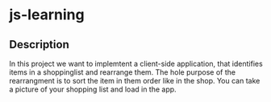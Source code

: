 # js-learning

## Description
In this project we want to implemtent a client-side application, that identifies items in a shoppinglist and rearrange them.
The hole purpose of the rearrangment is to sort the item in them order like in the shop.
You can take a picture of your shopping list and load in the app.
